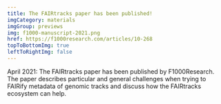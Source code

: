 ```yaml
---
title: The FAIRtracks paper has been published!
imgCategory: materials
imgGroup: previews
img: f1000-manuscript-2021.png
href: https://f1000research.com/articles/10-268
topToBottomImg: true
leftToRightImg: false
---
```


April 2021: The FAIRtracks paper has been published by F1000Research. The paper describes particular
and general challenges when trying to FAIRify metadata of genomic tracks and discuss how the
FAIRtracks ecosystem can help.
